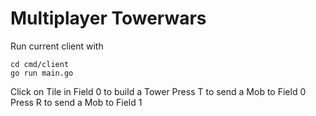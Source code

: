 # Multiplayer Towerwars

Run current client with
``` 
cd cmd/client
go run main.go
``` 

Click on Tile in Field 0 to build a Tower
Press T to send a Mob to Field 0
Press R to send a Mob to Field 1